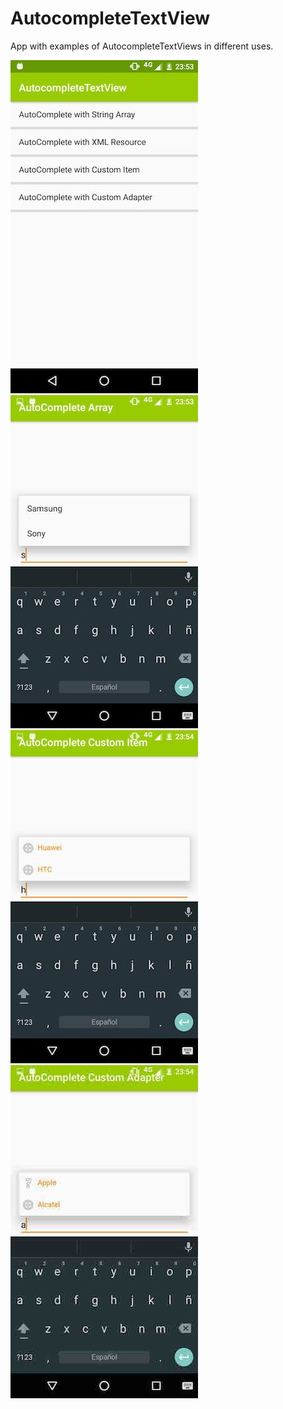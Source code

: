 # AutocompleteTextView
App with examples of AutocompleteTextViews in different uses.

<img src="./screenshots/main.jpg"/>
<img src="./screenshots/source.jpg"/>
<img src="./screenshots/item.jpg"/>
<img src="./screenshots/adapter.jpg"/>

